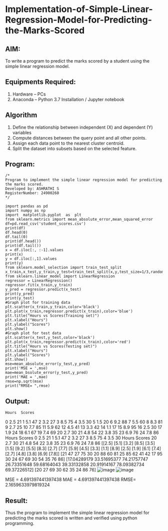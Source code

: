 # Implementation-of-Simple-Linear-Regression-Model-for-Predicting-the-Marks-Scored

## AIM:
To write a program to predict the marks scored by a student using the simple linear regression model.

## Equipments Required:
1. Hardware – PCs
2. Anaconda – Python 3.7 Installation / Jupyter notebook

## Algorithm
1. Define the relationship between independent (X) and dependent (Y) variables 
2. Compute distances between the query point and all other points.
3. Assign each data point to the nearest cluster centroid.
4. Split the dataset into subsets based on the selected feature.

## Program:
```
/*
Program to implement the simple linear regression model for predicting the marks scored.
Developed by: ASHRATHI S
RegisterNumber: 24900260
*/
```
```
import pandas as pd
import numpy as np
import  matplotlib.pyplot  as  plt
from sklearn.metrics import mean_absolute_error,mean_squared_error 
df=pd.read_csv('student_scores.csv')
print(df) 
df.head(0) 
df.tail(0) 
print(df.head())
print(df.tail())
x = df.iloc[:, :-1].values 
print(x)
y = df.iloc[:,1].values
print(y)
from sklearn.model_selection import train_test_split
x_train,x_test,y_train,y_test=train_test_split(x,y,test_size=1/3,random_state=0) 
from sklearn.linear_model import LinearRegression
regressor = LinearRegression()
regressor.fit(x_train,y_train)  
y_pred = regressor.predict(x_test) 
print(y_pred)
print(y_test)
#Graph plot for training data 
plt.scatter(x_train,y_train,color='black') 
plt.plot(x_train,regressor.predict(x_train),color='blue') 
plt.title("Hours vs Scores(Training set)") 
plt.xlabel("Hours")
plt.ylabel("Scores") 
plt.show()
#Graph plot for test data 
plt.scatter(x_test,y_test,color='black') 
plt.plot(x_train,regressor.predict(x_train),color='red') 
plt.title("Hours vs Scores(Testing set)") 
plt.xlabel("Hours")
plt.ylabel("Scores")
plt.show() 
mse=mean_absolute_error(y_test,y_pred) 
print('MSE = ',mse)
mae=mean_bsolute_error(y_test,y_pred) 
print('MAE = ',mae)
rmse=np.sqrt(mse) 
print("RMSE= ",rmse)
```

## Output:
    Hours  Scores
0     2.5      21
1     5.1      47
2     3.2      27
3     8.5      75
4     3.5      30
5     1.5      20
6     9.2      88
7     5.5      60
8     8.3      81
9     2.7      25
10    7.7      85
11    5.9      62
12    4.5      41
13    3.3      42
14    1.1      17
15    8.9      95
16    2.5      30
17    1.9      24
18    6.1      67
19    7.4      69
20    2.7      30
21    4.8      54
22    3.8      35
23    6.9      76
24    7.8      86
   Hours  Scores
0    2.5      21
1    5.1      47
2    3.2      27
3    8.5      75
4    3.5      30
    Hours  Scores
20    2.7      30
21    4.8      54
22    3.8      35
23    6.9      76
24    7.8      86
[[2.5]
 [5.1]
 [3.2]
 [8.5]
 [3.5]
 [1.5]
 [9.2]
 [5.5]
 [8.3]
 [2.7]
 [7.7]
 [5.9]
 [4.5]
 [3.3]
 [1.1]
 [8.9]
 [2.5]
 [1.9]
 [6.1]
 [7.4]
 [2.7]
 [4.8]
 [3.8]
 [6.9]
 [7.8]]
[21 47 27 75 30 20 88 60 81 25 85 62 41 42 17 95 30 24 67 69 30 54 35 76
 86]
[17.04289179 33.51695377 74.21757747 26.73351648 59.68164043 39.33132858
 20.91914167 78.09382734 69.37226512]
[20 27 69 30 62 35 24 86 76]
![image](https://github.com/user-attachments/assets/c32eb706-2cb7-4d9e-a571-5bb85650aa48)
![image](https://github.com/user-attachments/assets/98c4d5aa-8f51-4647-981e-c53220d3ff05)

MSE =  4.691397441397438
MAE =  4.691397441397438
RMSE=  2.1659633979819324


## Result:
Thus the program to implement the simple linear regression model for predicting the marks scored is written and verified using python programming.
